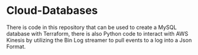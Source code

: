 # Cloud-Databases

There is code in this repository that can be used to create a MySQL database with Terraform, there is also Python code to interact with AWS Kinesis by utilizing the Bin Log streamer to pull events to a log into a Json Format.
